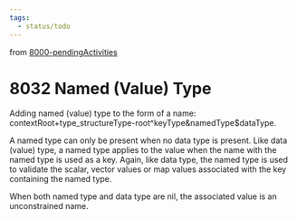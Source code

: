 ```yaml
---
tags:
  - status/todo
---
```

from [8000-pendingActivities](8000-pendingActivities.md)
# 8032 Named (Value) Type
Adding named (value) type to the form of a name: contextRoot+type_structureType-root^keyType&namedType$dataType.

A named type can only be present when no data type is present. Like data (value) type, a named type applies to the value when the name with the named type is used as a key. Again, like data type, the named type is used to validate the scalar, vector values or map values associated with the key containing the named type.

When both named type and data type are nil, the associated value is an unconstrained name.